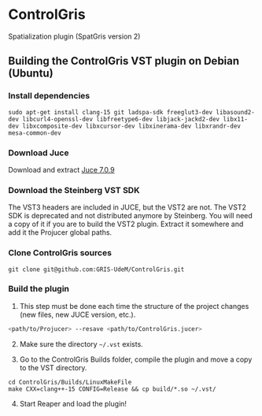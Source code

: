 # ControlGris

Spatialization plugin (SpatGris version 2)

## Building the ControlGris VST plugin on Debian (Ubuntu)

### Install dependencies

```
sudo apt-get install clang-15 git ladspa-sdk freeglut3-dev libasound2-dev libcurl4-openssl-dev libfreetype6-dev libjack-jackd2-dev libx11-dev libxcomposite-dev libxcursor-dev libxinerama-dev libxrandr-dev mesa-common-dev
```

### Download Juce

Download and extract [Juce 7.0.9](https://github.com/juce-framework/JUCE/releases/tag/7.0.9)

### Download the Steinberg VST SDK

The VST3 headers are included in JUCE, but the VST2 are not. The VST2 SDK is deprecated and not distributed anymore by Steinberg. You will need a copy of it if you are to build the VST2 plugin. Extract it somewhere and add it the Projucer global paths.

### Clone ControlGris sources

```
git clone git@github.com:GRIS-UdeM/ControlGris.git
```

### Build the plugin

1. This step must be done each time the structure of the project changes (new files, new JUCE version, etc.).

```bash
<path/to/Projucer> --resave <path/to/ControlGris.jucer>
```

2. Make sure the directory `~/.vst` exists.

3. Go to the ControlGris Builds folder, compile the plugin and move a copy to the VST directory.

```
cd ControlGris/Builds/LinuxMakeFile
make CXX=clang++-15 CONFIG=Release && cp build/*.so ~/.vst/
```

4. Start Reaper and load the plugin!

